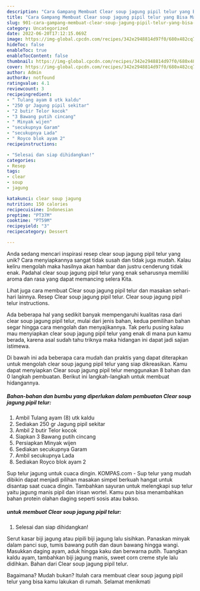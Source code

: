```yaml
---
description: "Cara Gampang Membuat Clear soup jagung pipil telur yang Bisa Manjain Lidah"
title: "Cara Gampang Membuat Clear soup jagung pipil telur yang Bisa Manjain Lidah"
slug: 901-cara-gampang-membuat-clear-soup-jagung-pipil-telur-yang-bisa-manjain-lidah
category: Uncategorized
date: 2022-06-20T17:12:15.069Z
image: https://img-global.cpcdn.com/recipes/342e2948814d97f0/680x482cq70/clear-soup-jagung-pipil-telur-foto-resep-utama.jpg
hideToc: false
enableToc: true
enableTocContent: false
thumbnail: https://img-global.cpcdn.com/recipes/342e2948814d97f0/680x482cq70/clear-soup-jagung-pipil-telur-foto-resep-utama.jpg
cover: https://img-global.cpcdn.com/recipes/342e2948814d97f0/680x482cq70/clear-soup-jagung-pipil-telur-foto-resep-utama.jpg
author: Admin
authorAv: notfound
ratingvalue: 4.1
reviewcount: 3
recipeingredient:
- " Tulang ayam 8 utk kaldu"
- "250 gr Jagung pipil sekitar"
- "2 butir Telor kocok"
- "3 Bawang putih cincang"
- " Minyak wijen"
- "secukupnya Garam"
- "secukupnya Lada"
- " Royco blok ayam 2"
recipeinstructions:

- "Selesai dan siap dihidangkan!"
categories:
- Resep
tags:
- clear
- soup
- jagung

katakunci: clear soup jagung 
nutrition: 150 calories
recipecuisine: Indonesian
preptime: "PT37M"
cooktime: "PT59M"
recipeyield: "3"
recipecategory: Dessert

---
```





Anda sedang mencari inspirasi resep clear soup jagung pipil telur yang unik? Cara menyiapkannya sangat tidak susah dan tidak juga mudah. Kalau keliru mengolah maka hasilnya akan hambar dan justru cenderung tidak enak. Padahal clear soup jagung pipil telur yang enak seharusnya memiliki aroma dan rasa yang dapat memancing selera Kita.





Lihat juga cara membuat Clear soup jagung pipil telur dan masakan sehari-hari lainnya. Resep Clear soup jagung pipil telur. Clear soup jagung pipil telur instructions.

Ada beberapa hal yang sedikit banyak mempengaruhi kualitas rasa dari clear soup jagung pipil telur, mulai dari jenis bahan, kedua pemilihan bahan segar hingga cara mengolah dan menyajikannya. Tak perlu pusing kalau mau menyiapkan clear soup jagung pipil telur yang enak di mana pun kamu berada, karena asal sudah tahu triknya maka hidangan ini dapat jadi sajian istimewa.






Di bawah ini ada beberapa cara mudah dan praktis yang dapat diterapkan untuk mengolah clear soup jagung pipil telur yang siap dikreasikan. Kamu dapat menyiapkan Clear soup jagung pipil telur menggunakan 8 bahan dan 0 langkah pembuatan. Berikut ini langkah-langkah untuk membuat hidangannya.

<!--inarticleads1-->

##### Bahan-bahan dan bumbu yang diperlukan dalam pembuatan Clear soup jagung pipil telur:

1. Ambil  Tulang ayam (8) utk kaldu
1. Sediakan 250 gr Jagung pipil sekitar
1. Ambil 2 butir Telor kocok
1. Siapkan 3 Bawang putih cincang
1. Persiapkan  Minyak wijen
1. Sediakan secukupnya Garam
1. Ambil secukupnya Lada
1. Sediakan  Royco blok ayam 2


Sup telur jagung untuk cuaca dingin. KOMPAS.com - Sup telur yang mudah dibikin dapat menjadi pilihan masakan simpel berkuah hangat untuk disantap saat cuaca dingin. Tambahkan sayuran untuk melengkapi sup telur yaitu jagung manis pipil dan irisan wortel. Kamu pun bisa menambahkan bahan protein olahan daging seperti sosis atau bakso. 

<!--inarticleads2-->

#####  untuk membuat Clear soup jagung pipil telur:


1. Selesai dan siap dihidangkan!

Serut kasar biji jagung atau pipili biji jagung lalu sisihkan. Panaskan minyak dalam panci sup, tumis bawang putih dan daun bawang hingga wangi. Masukkan daging ayam, aduk hingga kaku dan berwarna putih. Tuangkan kaldu ayam, tambahkan biji jagung manis, sweet corn creme style lalu didihkan. Bahan dari Clear soup jagung pipil telur. 

Bagaimana? Mudah bukan? Itulah cara membuat clear soup jagung pipil telur yang bisa kamu lakukan di rumah. Selamat menikmati
